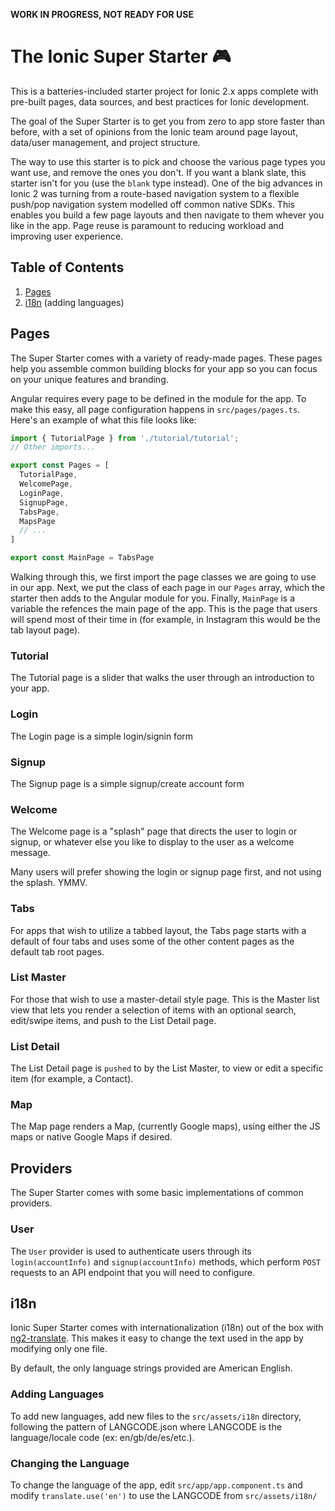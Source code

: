 __WORK IN PROGRESS, NOT READY FOR USE__

# The Ionic Super Starter 🎮

This is a batteries-included starter project for Ionic 2.x apps complete with pre-built pages, data sources, and best practices for Ionic development.

The goal of the Super Starter is to get you from zero to app store faster than before, with a set of opinions from the Ionic team around page layout, data/user management, and project structure.

The way to use this starter is to pick and choose the various page types you want use, and remove the ones you don't. If you want a blank slate, this starter isn't for you (use the `blank` type instead). One of the big advances in Ionic 2 was turning from a route-based navigation system to a flexible push/pop navigation system modelled off common native SDKs. This enables you build a few page layouts and then navigate to them whever you like in the app. Page reuse is paramount to reducing workload and improving user experience.

## Table of Contents

1. [Pages](#pages)
2. [i18n](#i18n) (adding languages)


## Pages

The Super Starter comes with a variety of ready-made pages. These pages help you assemble common building blocks for your app so you can focus on your unique features and branding.

Angular requires every page to be defined in the module for the app. To make this easy, all page configuration happens in `src/pages/pages.ts`. Here's an example of what this file looks like:

```typescript
import { TutorialPage } from './tutorial/tutorial';
// Other imports...

export const Pages = [
  TutorialPage,
  WelcomePage,
  LoginPage,
  SignupPage,
  TabsPage,
  MapsPage
  // ...
]

export const MainPage = TabsPage
```

Walking through this, we first import the page classes we are going to use in our app. Next, we put the class of each page in our `Pages` array, which the starter then adds to the Angular module for you. Finally, `MainPage` is a variable the refences the main page of the app. This is the page that users will spend most of their time in (for example, in Instagram this would be the tab layout page).

### Tutorial

The Tutorial page is a slider that walks the user through an introduction to your app.

### Login

The Login page is a simple login/signin form

### Signup

The Signup page is a simple signup/create account form

### Welcome

The Welcome page is a "splash" page that directs the user to login or signup, or whatever else you like to display to the user as a welcome message.

Many users will prefer showing the login or signup page first, and not using the splash. YMMV.

### Tabs

For apps that wish to utilize a tabbed layout, the Tabs page starts with a default of four tabs and uses some of the other content pages as the default tab root pages.

### List Master

For those that wish to use a master-detail style page. This is the Master list view that lets you render a selection of items with an optional search, edit/swipe items, and push to the List Detail page.

### List Detail

The List Detail page is `pushed` to by the List Master, to view or edit a specific item (for example, a Contact).

### Map

The Map page renders a Map, (currently Google maps), using either the JS maps or native Google Maps if desired.

## Providers

The Super Starter comes with some basic implementations of common providers.

### User

The `User` provider is used to authenticate users through its `login(accountInfo)` and `signup(accountInfo)` methods, which perform `POST` requests to an API endpoint that you will need to configure.

## i18n

Ionic Super Starter comes with internationalization (i18n) out of the box with [ng2-translate](https://github.com/ocombe/ng2-translate). This makes it easy to change the text used in the app by modifying only one file. 

By default, the only language strings provided are American English.

### Adding Languages

To add new languages, add new files to the `src/assets/i18n` directory, following the pattern of LANGCODE.json where LANGCODE is the language/locale code (ex: en/gb/de/es/etc.).

### Changing the Language

To change the language of the app, edit `src/app/app.component.ts` and modify `translate.use('en')` to use the LANGCODE from `src/assets/i18n/`

